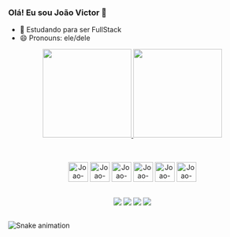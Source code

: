 ### Olá! Eu sou João Victor 👋

- 🌱 Estudando para ser FullStack
- 😄 Pronouns: ele/dele

<div align="center">
  <a href="https://github.com/jvictor1996">
    <img height="180em" src="https://github-readme-stats.vercel.app/api?username=jvictor1996&show_icons=true&theme=panda"/>
  </a>
  <a href="https://github.com/anuraghazra/convoychat">
    <img height="180em" src="https://github-readme-stats.vercel.app/api/top-langs/?username=jvictor1996&layout=compact&theme=panda"/>
  </a>
</div>

##


<div style="display: inline_block" align="center" margin-left="50px"><br>
  <img aling="center" alt="Joao-PHP" height="40" width="40" src="https://cdn.jsdelivr.net/gh/devicons/devicon/icons/php/php-original.svg"/>
  <img aling="center" alt="Joao-HTML" height="40" width="40" src="https://cdn.jsdelivr.net/gh/devicons/devicon/icons/html5/html5-original.svg"/>
  <img aling="center" alt="Joao-CSS" height="40" width="40" src="https://cdn.jsdelivr.net/gh/devicons/devicon/icons/css3/css3-original.svg"/>
  <img aling="center" alt="Joao-JS" height="40" width="40" src="https://cdn.jsdelivr.net/gh/devicons/devicon/icons/javascript/javascript-original.svg"/>
  <img aling="center" alt="Joao-CSHARP" height="40" width="40" src="https://cdn.jsdelivr.net/gh/devicons/devicon/icons/csharp/csharp-original.svg"/>       
  <img aling="center" alt="Joao-BOOTSTRAP" height="40" width="40" src="https://cdn.jsdelivr.net/gh/devicons/devicon/icons/bootstrap/bootstrap-original.svg"/>       
</div>

##

<div align="center" margin="20px">
  <a href="www.linkedin.com/in/joao-victor-pereira-41b551112" target="_blank"><img src="https://img.shields.io/badge/LinkedIn-0077B5?style=for-the-badge&logo=linkedin&logoColor=white" target="_blank"></a>
  <a href="https://www.facebook.com/profile.php?id=100002520806386" target="_blank"><img src="https://img.shields.io/badge/Facebook-1877F2?style=for-the-badge&logo=facebook&logoColor=white" target="_blank"></a>
  <a href="https://www.instagram.com/jv10victor/" target="_blank"><img src="https://img.shields.io/badge/Instagram-E4405F?style=for-the-badge&logo=instagram&logoColor=white" target="_blank"></a>
  <a href="mailto:jv-10-victor@live.com" target="_blank"><img src="https://img.shields.io/badge/Microsoft_Outlook-0078D4?style=for-the-badge&logo=microsoft-outlook&logoColor=white" target="_blank"></a>
</div>

##

![Snake animation](https://github.com/jvictor1996/jvictor1996/blob/output/github-contribution-grid-snake.svg)


